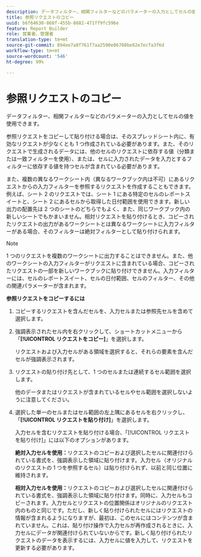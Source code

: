 ```yaml
---
description: データフィルター、相関フィルターなどのパラメーターの入力としてセルの値を使用できます。
title: 参照リクエストのコピー
uuid: b6f64630-868f-455b-8682-471ff9fc596e
feature: Report Builder
role: 営業者、管理者
translation-type: tm+mt
source-git-commit: 894ee7a8f761f7aa2590e06708be82e7ecfa3f6d
workflow-type: tm+mt
source-wordcount: '546'
ht-degree: 99%

---
```



# 参照リクエストのコピー

データフィルター、相関フィルターなどのパラメーターの入力としてセルの値を使用できます。

参照リクエストをコピーして貼り付ける場合は、そのスプレッドシート内に、有効なリクエストが少なくとも 1 つ作成されている必要があります。また、そのリクエストで生成されるデータには、他のセルのリクエストに依存する値（分類または一致フィルターを使用）、または、セルに入力されたデータを入力とするフィルターに依存する値を持つセルが含まれている必要があります。

また、複数の異なるワークシート内（異なるワークブック内は不可）にあるリクエストからの入力フィルターを参照するリクエストを作成することもできます。例えば、シート 2 のリクエストでは、シート 1 にある特定のセルのレポートスイートと、シート 2 にあるセルから取得した日付範囲を使用できます。新しい出力の配置先は 2 つのシートのどちらでもよく、また、同じワークブック内の新しいシートでもかまいません。相対リクエストを貼り付けるとき、コピーされたリクエストの出力があるワークシートとは異なるワークシートに入力フィルターがある場合、そのフィルターは絶対フィルターとして貼り付けられます。

>[!NOTE]
>
>1 つのリクエストを複数のワークシートに出力することはできません。また、他のワークシートの入力フィルターがリクエストに含まれている場合、コピーされたリクエストの一部を新しいワークブックに貼り付けできません。入力フィルターには、セルのレポートスイート、セルの日付範囲、セルのフィルター、その他の関連パラメーターが含まれます。

**参照リクエストをコピーするには**

1. コピーするリクエストを含んだセルを、入力セルまたは参照先セルを含めて選択します。
1. 強調表示されたセル内を右クリックして、ショートカットメニューから「**[!UICONTROL リクエストをコピー]**」を選択します。

   リクエストおよび入力セルがある領域を選択すると、それらの要素を含んだセルが強調表示されます。
1. リクエストの貼り付け先として、1 つのセルまたは連続するセル範囲を選択します。

   他のデータまたはリクエストが含まれているセルやセル範囲を選択しないように注意してください。
1. 選択した単一のセルまたはセル範囲の左上隅にあるセルを右クリックし、「**[!UICONTROL リクエストを貼り付け]**」を選択します。

   入力セルを含むリクエストを貼り付ける場合、「[!UICONTROL リクエストを貼り付け]」には以下のオプションがあります。

   **絶対入力セルを使用：**&#x200B;リクエストのコピーおよび選択したセルに関連付けられている書式を、強調表示した領域に貼り付けます。入力セル（オリジナルのリクエストの 1 つを参照するセル）は貼り付けられず、以前と同じ位置に維持されます。

   **相対入力セルを使用：**&#x200B;リクエストのコピーおよび選択したセルに関連付けられている書式を、強調表示した領域に貼り付けます。同時に、入力セルもコピーされます。入力セルとリクエストの位置関係はオリジナルのリクエスト内のものと同じです。ただし、新しく貼り付けられたセルにはリクエストの情報が含まれるようになりますが、最初は、このセルにはコンテンツが含まれていません。これは、貼り付け操作で入力セルが再作成されるときに、入力セルにデータが関連付けられていないからです。新しく貼り付けられたリクエストのデータを表示するには、入力セルに値を入力して、リクエストを更新する必要があります。
